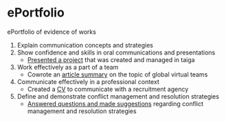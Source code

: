 # ePortfolio
ePortfolio of evidence of works
1. Explain communication concepts and strategies
2. Show confidence and skills in oral communications and presentations
    - [Presented a project](Jake%20Vanderkruk%20-%20ICT%20Project%20Management.docx) that was created and managed in taiga  
3. Work effectively as a part of a team
    - Cowrote an [article summary](Week%206%20writing%20mob.docx) on the topic of global virtual teams 
4. Communicate effectively in a professional context
    - Created a [CV](Jake%20Vanderkruk%20Hays%20CV.pdf) to communicate with a recruitment agency
5. Define and demonstrate conflict management and resolution strategies
    - [Answered questions and made suggestions](Wk4%20Conflict%20Scenario%20(2).docx) regarding conflict management and resolution strategies
